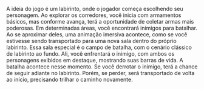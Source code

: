 A ideia do jogo é um labirinto, onde o jogador começa escolhendo seu personagem. Ao explorar os corredores, você inicia com armamentos básicos, mas conforme avança, 
terá a oportunidade de coletar armas mais poderosas. 
Em determinadas áreas, você encontrará inimigos para batalhar. Ao se aproximar deles, uma animação imersiva acontece, 
como se você estivesse sendo transportado para uma nova sala dentro do próprio labirinto. Essa sala especial é o campo de batalha, com o cenário clássico de labirinto ao fundo. Ali, 
você enfrentará o inimigo, com ambos os personagens exibidos em destaque, mostrando suas barras de vida. A batalha acontece nesse momento.
Se você derrotar o inimigo, terá a chance de seguir adiante no labirinto. Porém, se perder, será transportado de volta ao início, 
precisando trilhar o caminho novamente.
